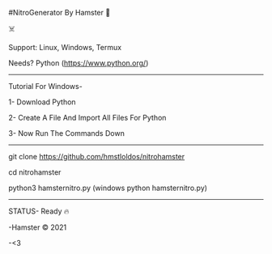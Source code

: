 #NitroGenerator By Hamster 🐣

☠️

Support: Linux, Windows, Termux

Needs? Python (https://www.python.org/)

--------------------------------------------------

Tutorial For Windows- 

1- Download Python

2- Create A File And Import All Files For Python

3- Now Run The Commands Down

--------------------------------------------------

git clone https://github.com/hmstloldos/nitrohamster

cd nitrohamster

python3 hamsternitro.py (windows python hamsternitro.py)

--------------------------------------------------
STATUS- Ready 🔥

-Hamster © 2021

-<3
